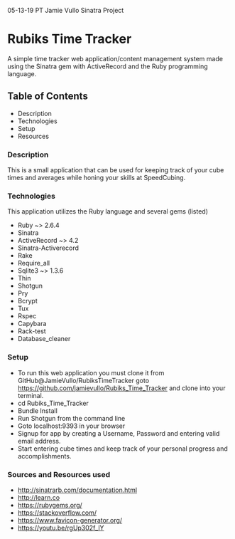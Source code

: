 05-13-19 PT Jamie Vullo Sinatra Project

# Rubiks Time Tracker
A simple time tracker web application/content management system made using the Sinatra gem with ActiveRecord and the Ruby programming language. 

## Table of Contents
* Description
* Technologies
* Setup
* Resources

### Description
This is a small application that can be used for keeping track of your cube times and averages while honing your skills at SpeedCubing.

### Technologies
This application utilizes the Ruby language and several gems (listed)
* Ruby ~> 2.6.4
* Sinatra
* ActiveRecord ~> 4.2
* Sinatra-Activerecord
* Rake
* Require_all
* Sqlite3 ~> 1.3.6
* Thin
* Shotgun
* Pry
* Bcrypt
* Tux
* Rspec
* Capybara
* Rack-test
* Database_cleaner

### Setup
* To run this web application you must clone it from GitHub@JamieVullo/RubiksTimeTracker goto https://github.com/jamievullo/Rubiks_Time_Tracker and clone into your terminal.
* cd Rubiks_Time_Tracker
* Bundle Install
* Run Shotgun from the command line
* Goto localhost:9393 in your browser
* Signup for app by creating a Username, Password and entering valid email address.
* Start entering cube times and keep track of your personal progress and accomplishments.

### Sources and Resources used
* http://sinatrarb.com/documentation.html
* http://learn.co
* https://rubygems.org/
* https://stackoverflow.com/
* https://www.favicon-generator.org/
* https://youtu.be/rgUp302f_lY
